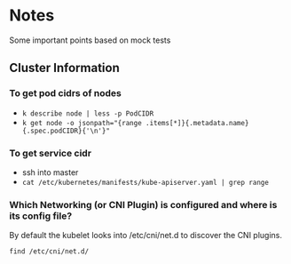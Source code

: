 # Notes

Some important points based on mock tests

## Cluster Information

### To get pod cidrs of nodes

- ```k describe node | less -p PodCIDR```
- ```k get node -o jsonpath="{range .items[*]}{.metadata.name} {.spec.podCIDR}{'\n'}"```

### To get service cidr

- ssh into master
- ```cat /etc/kubernetes/manifests/kube-apiserver.yaml | grep range```

### Which Networking (or CNI Plugin) is configured and where is its config file?

By default the kubelet looks into /etc/cni/net.d to discover the CNI plugins.

```find /etc/cni/net.d/```

